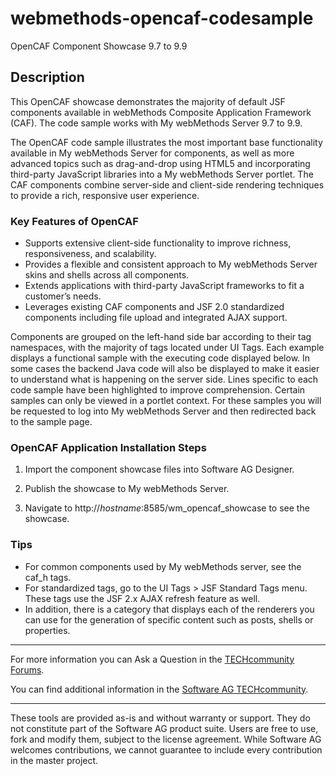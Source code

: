 # webmethods-opencaf-codesample
OpenCAF Component Showcase 9.7 to 9.9

## Description

This OpenCAF showcase demonstrates the majority of default JSF components available in webMethods Composite Application Framework (CAF). The code sample works with My webMethods Server 9.7 to 9.9.

The OpenCAF code sample illustrates the most important base functionality available in My webMethods Server for components, as well as more advanced topics such as drag-and-drop using HTML5 and incorporating third-party JavaScript libraries into a My webMethods Server portlet. The CAF components combine server-side and client-side rendering techniques to provide a rich, responsive user experience.

### Key Features of OpenCAF

* Supports extensive client-side functionality to improve richness, responsiveness, and scalability.
* Provides a flexible and consistent approach to My webMethods Server skins and shells across all components.
* Extends applications with third-party JavaScript frameworks to fit a customer’s needs.
* Leverages existing CAF components and JSF 2.0 standardized components including file upload and integrated AJAX support.

<p>Components are grouped on the left-hand side bar according to their tag namespaces, with the majority of tags located under UI Tags. Each example displays a functional sample with the executing code displayed below. In some cases the backend Java code will also be displayed to make it easier to understand what is happening on the server side. Lines specific to each code sample have been highlighted to improve comprehension. Certain samples can only be viewed in a portlet context. For these samples you will be requested to log into My webMethods Server and then redirected back to the sample page.</p>

### OpenCAF Application Installation Steps

1. Import the component showcase files into Software AG Designer.

2. Publish the showcase to My webMethods Server.

3. Navigate to http://*hostname*:8585/wm_opencaf_showcase to see the showcase.

### Tips

* For common components used by My webMethods server, see the caf_h tags.
* For standardized tags, go to the UI Tags > JSF Standard Tags menu. These tags use the JSF 2.x AJAX refresh feature as well.
* In addition, there is a category that displays each of the renderers you can use for the generation of specific content such as posts, shells or properties.

___
For more information you can Ask a Question in the [TECHcommunity Forums](https://tech.forums.softwareag.com/tags/c/forum/1/MWS-CAF-Task-Engine).

You can find additional information in the [Software AG TECHcommunity](https://tech.forums.softwareag.com/tag/mws-caf-task-engine).
___
    
These tools are provided as-is and without warranty or support. They do not constitute part of the Software AG product suite. Users are free to use, fork and modify them, subject to the license agreement. While Software AG welcomes contributions, we cannot guarantee to include every contribution in the master project.

